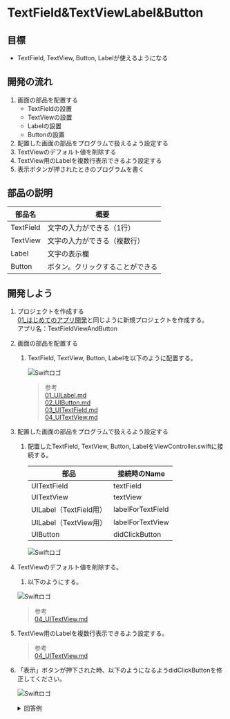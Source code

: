 # TextField&TextViewLabel&Button

## 目標
- TextField, TextView, Button, Labelが使えるようになる

## 開発の流れ

1. 画面の部品を配置する
	- TextFieldの設置
	- TextViewの設置
	- Labelの設置
	- Buttonの設置
2. 配置した画面の部品をプログラムで扱えるよう設定する
3. TextViewのデフォルト値を削除する
4. TextView用のLabelを複数行表示できるよう設定する
5. 表示ボタンが押されたときのプログラムを書く

## 部品の説明

|部品名|概要|
|---|---|
| TextField |文字の入力ができる（1行）|
| TextView |文字の入力ができる（複数行）|
| Label |文字の表示欄|
| Button |ボタン。クリックすることができる|

## 開発しよう

1. プロジェクトを作成する  
	[01_はじめてのアプリ開発](./01_はじめてのアプリ開発.md)と同じように新規プロジェクトを作成する。  
	アプリ名：TextFieldViewAndButton
	
2. 画面の部品を配置する
	1. TextField, TextView, Button, Labelを以下のように配置する。

		![Swiftロゴ](./img/TextFieldViewAndButtonAndLabel.png)

		> 参考  
		> [01_UILabel.md](./各パーツ/01_UILabel.md)  
		> [02_UIButton.md](./各パーツ/02_UIButton.md)  
		> [03_UITextField.md](./各パーツ/03_TextField.md)  
		> [04_UITextView.md](./各パーツ/04_TextView.md)


3. 配置した画面の部品をプログラムで扱えるよう設定する
	1. 配置したTextField, TextView, Button, LabelをViewController.swiftに接続する。

		|部品|接続時のName|
		|---|---|
		|UITextField|textField|
		|UITextView|textView|
		|UILabel（TextField用）|labelForTextField|
		|UILabel（TextView用）|labelForTextView|
		|UIButton|didClickButton|

		![Swiftロゴ](./img/connect_textFieldViewAndLabelAndButton.png)

4. TextViewのデフォルト値を削除する。
	1. 以下のようにする。

	![Swiftロゴ](./img/empty_textView.png)

	> 参考  
	> [04_UITextView.md](./各パーツ/04_TextView.md)

5. TextView用のLabelを複数行表示できるよう設定する。
	> 参考  
	> [04_UITextView.md](./各パーツ/04_TextView.md)

6. 「表示」ボタンが押下された時、以下のようになるようdidClickButtonを修正してください。

	![Swiftロゴ](./img/TextFieldViewAndButton.gif)


	<details><summary>回答例</summary><div>
	
	```
	@IBAction func didClickButton(_ sender: UIButton) {
        labelForTextField.text = textField.text
        labelForTextView.text = textView.text
    }
	```
	</div></details>
